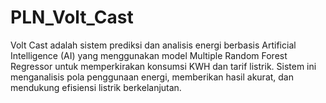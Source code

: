 # PLN_Volt_Cast
Volt Cast adalah sistem prediksi dan analisis energi berbasis Artificial Intelligence (AI) yang menggunakan model Multiple Random Forest Regressor untuk memperkirakan konsumsi KWH dan tarif listrik. Sistem ini menganalisis pola penggunaan energi, memberikan hasil akurat, dan mendukung efisiensi listrik berkelanjutan.
